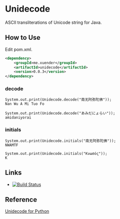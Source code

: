 # Unidecode #

ASCII transliterations of Unicode string for Java.

## How to Use ##

Edit pom.xml.

```xml
<dependency>
	<groupId>me.xuender</groupId>
	<artifactId>unidecode</artifactId>
	<version>0.0.3</version>
</dependency>
```

### decode
    System.out.print(Unidecode.decode("南无阿弥陀佛"));
    Nan Wu A Mi Tuo Fo

    System.out.print(Unidecode.decode("あみだにょらい"));
    amidaniyorai

### initials
    System.out.print(Unidecode.initials("南无阿弥陀佛"));
    NWAMTF

    System.out.print(Unidecode.initials("Κνωσός"));
    K

## Links ##

* [![Build Status](https://travis-ci.org/xuender/unidecode.png)](https://travis-ci.org/xuender/unidecode)

## Reference ##

[Unidecode for Python](https://pypi.python.org/pypi/Unidecode)
